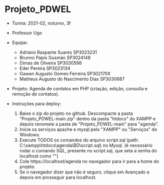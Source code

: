 # Projeto_PDWEL
* Turma: 2021-02, noturno, 3f
* Professor Ugo
* Equipe: 
    - Adriano Raspante Suares	SP3023231
    - Brunno Papis Gusmão	SP3024148
    - Dimas de Oliveira	SP3030598
    - Eder Pereira	SP3023134
    - Gawan Augusto Gomes Ferreira	SP302170X
    - Matheus Augusto do Nascimento Dias SP3030687

* Projeto: Agenda de contatos em PHP (criação, edição, consulta e remoção de contatos).

* Instruções para deploy:
    1. Baixe o zip do projeto no github. Descompacte a pasta "Projeto_PDWEL-main.zip" dentro da pasta "htdocs" do XAMPP e depois renomeie a pasta de "Projeto_PDWEL-main" para   "agenda".
    2. Inicie os serviços apache e mysql pelo "XAMPP" ou "Serviços" do Windows.
    3. Execute TODOS os comandos do arquivo script.sql (path: C:\xampp\htdocs\agenda\BD\script.sql) no Mysql. (é necessário rodar o comando SQL, presente no script.sql, que seta a senha do localhost como "")
    4. Cole https://localhost/agenda no navegador para ir para a home do projeto.
    5. Se o navegador dizer que não é seguro, clique em Avançado e depois em prosseguir para localhost.

